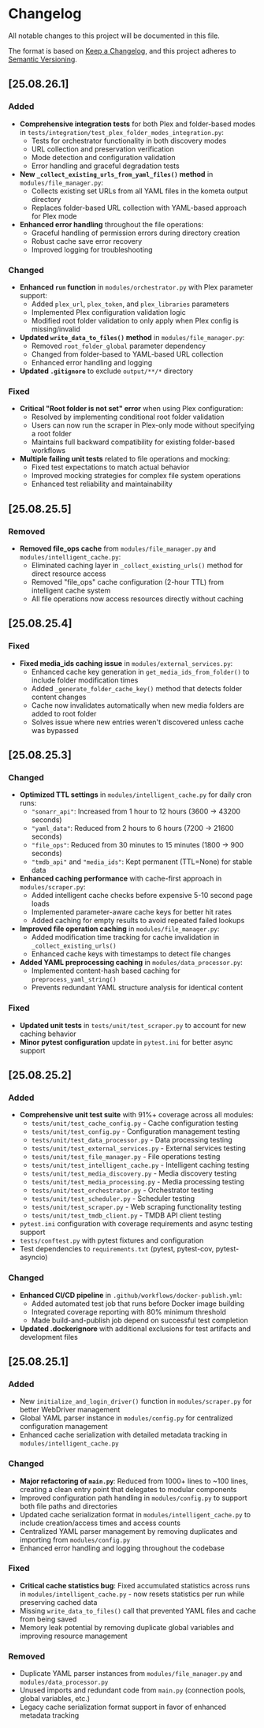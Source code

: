 # Changelog

All notable changes to this project will be documented in this file.

The format is based on [Keep a Changelog](https://keepachangelog.com/en/1.0.0/),
and this project adheres to [Semantic Versioning](https://semver.org/spec/v2.0.0.html).

## [25.08.26.1]

### Added

- **Comprehensive integration tests** for both Plex and folder-based modes in `tests/integration/test_plex_folder_modes_integration.py`:
  - Tests for orchestrator functionality in both discovery modes
  - URL collection and preservation verification
  - Mode detection and configuration validation
  - Error handling and graceful degradation tests
- **New `_collect_existing_urls_from_yaml_files()` method** in `modules/file_manager.py`:
  - Collects existing set URLs from all YAML files in the kometa output directory
  - Replaces folder-based URL collection with YAML-based approach for Plex mode
- **Enhanced error handling** throughout the file operations:
  - Graceful handling of permission errors during directory creation
  - Robust cache save error recovery
  - Improved logging for troubleshooting

### Changed

- **Enhanced `run` function** in `modules/orchestrator.py` with Plex parameter support:
  - Added `plex_url`, `plex_token`, and `plex_libraries` parameters
  - Implemented Plex configuration validation logic
  - Modified root folder validation to only apply when Plex config is missing/invalid
- **Updated `write_data_to_files()` method** in `modules/file_manager.py`:
  - Removed `root_folder_global` parameter dependency
  - Changed from folder-based to YAML-based URL collection
  - Enhanced error handling and logging
- **Updated `.gitignore`** to exclude `output/**/*` directory

### Fixed

- **Critical "Root folder is not set" error** when using Plex configuration:
  - Resolved by implementing conditional root folder validation
  - Users can now run the scraper in Plex-only mode without specifying a root folder
  - Maintains full backward compatibility for existing folder-based workflows
- **Multiple failing unit tests** related to file operations and mocking:
  - Fixed test expectations to match actual behavior
  - Improved mocking strategies for complex file system operations
  - Enhanced test reliability and maintainability

## [25.08.25.5]

### Removed

- **Removed file_ops cache** from `modules/file_manager.py` and `modules/intelligent_cache.py`:
  - Eliminated caching layer in `_collect_existing_urls()` method for direct resource access
  - Removed "file_ops" cache configuration (2-hour TTL) from intelligent cache system
  - All file operations now access resources directly without caching

## [25.08.25.4]

### Fixed

- **Fixed media_ids caching issue** in `modules/external_services.py`:
  - Enhanced cache key generation in `get_media_ids_from_folder()` to include folder modification times
  - Added `_generate_folder_cache_key()` method that detects folder content changes
  - Cache now invalidates automatically when new media folders are added to root folder
  - Solves issue where new entries weren't discovered unless cache was bypassed

## [25.08.25.3]

### Changed

- **Optimized TTL settings** in `modules/intelligent_cache.py` for daily cron runs:
  - `"sonarr_api"`: Increased from 1 hour to 12 hours (3600 → 43200 seconds)
  - `"yaml_data"`: Reduced from 2 hours to 6 hours (7200 → 21600 seconds)
  - `"file_ops"`: Reduced from 30 minutes to 15 minutes (1800 → 900 seconds)
  - `"tmdb_api"` and `"media_ids"`: Kept permanent (TTL=None) for stable data
- **Enhanced caching performance** with cache-first approach in `modules/scraper.py`:
  - Added intelligent cache checks before expensive 5-10 second page loads
  - Implemented parameter-aware cache keys for better hit rates
  - Added caching for empty results to avoid repeated failed lookups
- **Improved file operation caching** in `modules/file_manager.py`:
  - Added modification time tracking for cache invalidation in `_collect_existing_urls()`
  - Enhanced cache keys with timestamps to detect file changes
- **Added YAML preprocessing caching** in `modules/data_processor.py`:
  - Implemented content-hash based caching for `preprocess_yaml_string()`
  - Prevents redundant YAML structure analysis for identical content

### Fixed

- **Updated unit tests** in `tests/unit/test_scraper.py` to account for new caching behavior
- **Minor pytest configuration** update in `pytest.ini` for better async support

## [25.08.25.2]

### Added

- **Comprehensive unit test suite** with 91%+ coverage across all modules:
  - `tests/unit/test_cache_config.py` - Cache configuration testing
  - `tests/unit/test_config.py` - Configuration management testing
  - `tests/unit/test_data_processor.py` - Data processing testing
  - `tests/unit/test_external_services.py` - External services testing
  - `tests/unit/test_file_manager.py` - File operations testing
  - `tests/unit/test_intelligent_cache.py` - Intelligent caching testing
  - `tests/unit/test_media_discovery.py` - Media discovery testing
  - `tests/unit/test_media_processing.py` - Media processing testing
  - `tests/unit/test_orchestrator.py` - Orchestrator testing
  - `tests/unit/test_scheduler.py` - Scheduler testing
  - `tests/unit/test_scraper.py` - Web scraping functionality testing
  - `tests/unit/test_tmdb_client.py` - TMDB API client testing
- `pytest.ini` configuration with coverage requirements and async testing support
- `tests/conftest.py` with pytest fixtures and configuration
- Test dependencies to `requirements.txt` (pytest, pytest-cov, pytest-asyncio)

### Changed

- **Enhanced CI/CD pipeline** in `.github/workflows/docker-publish.yml`:
  - Added automated test job that runs before Docker image building
  - Integrated coverage reporting with 80% minimum threshold
  - Made build-and-publish job depend on successful test completion
- **Updated .dockerignore** with additional exclusions for test artifacts and development files

## [25.08.25.1]

### Added

- New `initialize_and_login_driver()` function in `modules/scraper.py` for better WebDriver management
- Global YAML parser instance in `modules/config.py` for centralized configuration management
- Enhanced cache serialization with detailed metadata tracking in `modules/intelligent_cache.py`

### Changed

- **Major refactoring of `main.py`**: Reduced from 1000+ lines to ~100 lines, creating a clean entry point that delegates to modular components
- Improved configuration path handling in `modules/config.py` to support both file paths and directories
- Updated cache serialization format in `modules/intelligent_cache.py` to include creation/access times and access counts
- Centralized YAML parser management by removing duplicates and importing from `modules/config.py`
- Enhanced error handling and logging throughout the codebase

### Fixed

- **Critical cache statistics bug**: Fixed accumulated statistics across runs in `modules/intelligent_cache.py` - now resets statistics per run while preserving cached data
- Missing `write_data_to_files()` call that prevented YAML files and cache from being saved
- Memory leak potential by removing duplicate global variables and improving resource management

### Removed

- Duplicate YAML parser instances from `modules/file_manager.py` and `modules/data_processor.py`
- Unused imports and redundant code from `main.py` (connection pools, global variables, etc.)
- Legacy cache serialization format support in favor of enhanced metadata tracking
